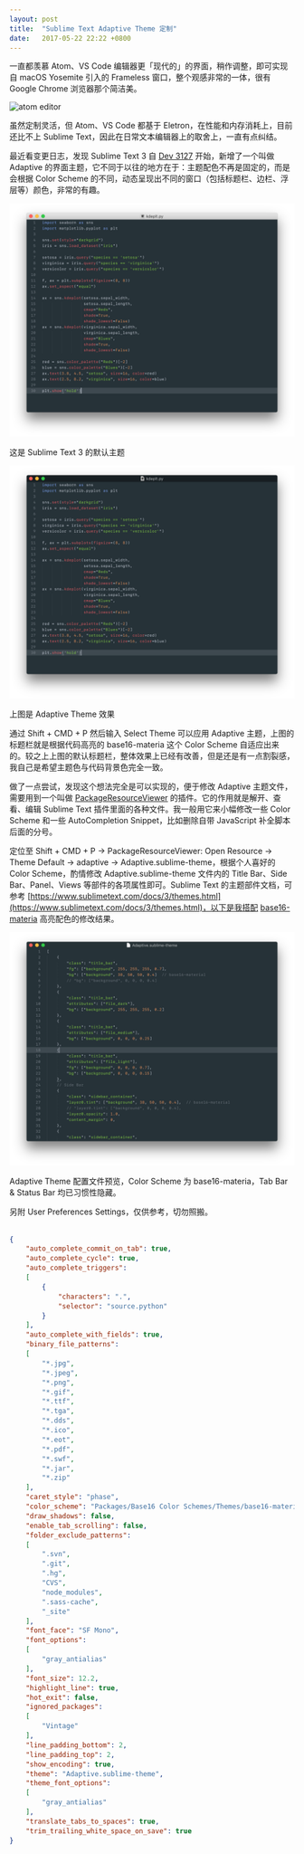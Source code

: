 ```yaml
---
layout: post
title:  "Sublime Text Adaptive Theme 定制"
date:   2017-05-22 22:22 +0800
---
```


一直都羡慕 Atom、VS Code 编辑器更「现代的」的界面，稍作调整，即可实现自 macOS Yosemite 引入的 Frameless 窗口，整个观感非常的一体，很有 Google Chrome 浏览器那个简洁美。

![atom editor](http://github-atom-io-herokuapp-com.global.ssl.fastly.net/assets/screenshot-main@2x-f5f56d18fa8896b3d987d24fc903d03f.png)



虽然定制灵活，但 Atom、VS Code 都基于 Eletron，在性能和内存消耗上，目前还比不上 Sublime Text，因此在日常文本编辑器上的取舍上，一直有点纠结。

最近看变更日志，发现 Sublime Text 3 自 [Dev 3127](https://www.sublimetext.com/3dev) 开始，新增了一个叫做 Adaptive 的界面主题，它不同于以往的地方在于：主题配色不再是固定的，而是会根据 Color Scheme 的不同，动态呈现出不同的窗口（包括标题栏、边栏、浮层等）颜色，非常的有趣。

![default theme of sublime text 3](/files/2017/05/22/default.png)

<figcaption>这是 Sublime Text 3 的默认主题</figcaption>

![adaptive theme of sublime text 3](/files/2017/05/22/adaptive.png)

<figcaption>上图是 Adaptive Theme 效果</figcaption>

通过 Shift + CMD + P 然后输入 Select Theme 可以应用 Adaptive 主题，上图的标题栏就是根据代码高亮的 base16-materia 这个 Color Scheme 自适应出来的。较之上上图的默认标题栏，整体效果上已经有改善，但是还是有一点割裂感，我自己是希望主题色与代码背景色完全一致。

做了一点尝试，发现这个想法完全是可以实现的，便于修改 Adaptive 主题文件，需要用到一个叫做 [PackageResourceViewer](https://packagecontrol.io/packages/PackageResourceViewer) 的插件。它的作用就是解开、查看、编辑 Sublime Text 插件里面的各种文件。我一般用它来小幅修改一些 Color Scheme 和一些 AutoCompletion Snippet，比如删除自带 JavaScript 补全脚本后面的分号。

定位至 Shift + CMD + P → PackageResourceViewer: Open Resource → Theme Default → adaptive → Adaptive.sublime-theme，根据个人喜好的 Color Scheme，酌情修改 Adaptive.sublime-theme 文件内的 Title Bar、Side Bar、Panel、Views 等部件的各项属性即可。Sublime Text 的主题部件文档，可参考 [https://www.sublimetext.com/docs/3/themes.html](https://www.sublimetext.com/docs/3/themes.html)，以下是我搭配 [base16-materia](https://chriskempson.github.io/base16/) 高亮配色的修改结果。

![customized adaptive](/files/2017/05/22/customized_adaptive.png)

<figcaption>Adaptive Theme 配置文件预览，Color Scheme 为 base16-materia，Tab Bar & Status Bar 均已习惯性隐藏。</figcaption>

另附 User Preferences Settings，仅供参考，切勿照搬。

```json

{
	"auto_complete_commit_on_tab": true,
	"auto_complete_cycle": true,
	"auto_complete_triggers":
	[
		{
			"characters": ".",
			"selector": "source.python"
		}
	],
	"auto_complete_with_fields": true,
	"binary_file_patterns":
	[
		"*.jpg",
		"*.jpeg",
		"*.png",
		"*.gif",
		"*.ttf",
		"*.tga",
		"*.dds",
		"*.ico",
		"*.eot",
		"*.pdf",
		"*.swf",
		"*.jar",
		"*.zip"
	],
	"caret_style": "phase",
	"color_scheme": "Packages/Base16 Color Schemes/Themes/base16-materia.tmTheme",
	"draw_shadows": false,
	"enable_tab_scrolling": false,
	"folder_exclude_patterns":
	[
		".svn",
		".git",
		".hg",
		"CVS",
		"node_modules",
		".sass-cache",
		"_site"
	],
	"font_face": "SF Mono",
	"font_options":
	[
		"gray_antialias"
	],
	"font_size": 12.2,
	"highlight_line": true,
	"hot_exit": false,
	"ignored_packages":
	[
		"Vintage"
	],
	"line_padding_bottom": 2,
	"line_padding_top": 2,
	"show_encoding": true,
	"theme": "Adaptive.sublime-theme",
	"theme_font_options":
	[
		"gray_antialias"
	],
	"translate_tabs_to_spaces": true,
	"trim_trailing_white_space_on_save": true
}

```

